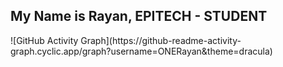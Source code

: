 <h2 img align="left"> My Name is Rayan, EPITECH - STUDENT</h2>
![GitHub Activity Graph](https://github-readme-activity-graph.cyclic.app/graph?username=ONERayan&theme=dracula)

